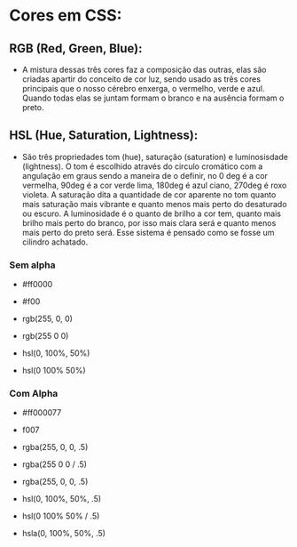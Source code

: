 # Cores em CSS:

## RGB (Red, Green, Blue):

- A mistura dessas três cores faz a composição das outras, elas são criadas apartir do conceito de cor luz, sendo usado as três cores principais que o nosso cérebro enxerga, o vermelho, verde e azul. Quando todas elas se juntam formam o branco e na ausência formam o preto.

## HSL (Hue, Saturation, Lightness):

- São três propriedades tom (hue), saturação (saturation) e luminosisdade (lightness). O tom é escolhido através do circulo cromático com a angulação em graus sendo a maneira de o definir, no 0 deg é a cor vermelha, 90deg é a cor verde lima, 180deg é azul ciano, 270deg é roxo violeta. A saturação dita a quantidade de cor aparente no tom quanto mais saturação mais vibrante e quanto menos mais perto do desaturado ou escuro. A luminosidade é o quanto de brilho a cor tem, quanto mais brilho mais perto do branco, por isso mais clara será e quanto menos mais perto do preto será. Esse sistema é pensado como se fosse um cilindro achatado.

### Sem alpha 

- #ff0000           
- #f00      

- rgb(255, 0, 0)
- rgb(255 0 0)

- hsl(0, 100%, 50%)
- hsl(0 100% 50%)

### Com Alpha

- #ff000077
- f007

- rgba(255, 0, 0, .5)
- rgba(255 0 0 / .5)
- rgba(255, 0, 0, .5)

- hsl(0, 100%, 50%, .5)
- hsl(0 100% 50% / .5)
- hsla(0, 100%, 50%, .5)
